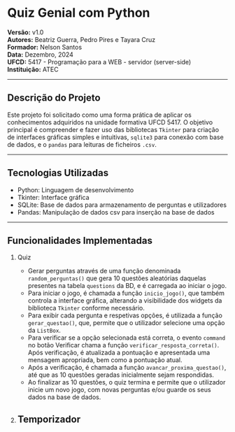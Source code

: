 # Quiz Genial com Python

**Versão:** v1.0  
**Autores:** Beatriz Guerra, Pedro Pires e Tayara Cruz  
**Formador:** Nelson Santos   
**Data:** Dezembro, 2024  
**UFCD:** 5417 - Programação para a WEB - servidor (server-side)   
**Instituição:** ATEC

---
## Descrição do Projeto
Este projeto foi solicitado como uma forma prática de aplicar os conhecimentos adquiridos na unidade formativa UFCD 5417. 
O objetivo principal é compreender e fazer uso das bibliotecas `Tkinter` para criação de interfaces gráficas simples 
e intuitivas, `sqlite3` para conexão com base de dados, e o `pandas` para leituras de ficheiros `.csv`.

---
## Tecnologias Utilizadas
- Python: Linguagem de desenvolvimento
- Tkinter: Interface gráfica
- SQLite: Base de dados para armazenamento de perguntas e utilizadores
- Pandas: Manipulação de dados csv para inserção na base de dados

---
## Funcionalidades Implementadas
1. Quiz
    - Gerar perguntas através de uma função denominada `random_perguntas()` que gera 10 questões aleatórias daquelas presentes na tabela `questions` da BD, e é carregada ao iniciar o jogo.
    - Para iniciar o jogo, é chamada a função `inicio_jogo()`, que também controla a interface gráfica, alterando a visibilidade dos widgets da biblioteca `Tkinter` conforme necessário.
    - Para exibir cada pergunta e respetivas opções, é utilizada a função `gerar_questao()`, que, permite que o utilizador selecione uma opção da `ListBox`.
    - Para verificar se a opção selecionada está correta, o evento `command` no botão Verificar chama a função `verificar_resposta_correta()`. Após verificação, é atualizada a pontuação e apresentada uma mensagem apropriada, bem como a pontuação atual.
    - Após a verificação, é chamada a função `avancar_proxima_questao()`, até que as 10 questões geradas inicialmente sejam respondidas.
    - Ao finalizar as 10 questões, o quiz termina e permite que o utilizador inicie um novo jogo, com novas perguntas e/ou guarde os seus dados na base de dados.

2. Temporizador
   - 